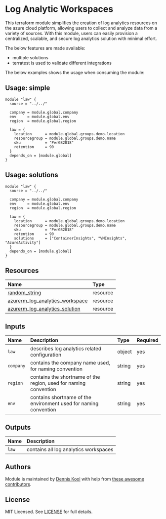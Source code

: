 # Log Analytic Workspaces

This terraform module simplifies the creation of log analytics resources on the azure cloud platform, allowing users to collect and analyze data from a variety of sources. With this module, users can easily provision a centralized, scalable, and secure log analytics solution with minimal effort.

The below features are made available:

- multiple solutions
- terratest is used to validate different integrations

The below examples shows the usage when consuming the module:

## Usage: simple

```hcl
module "law" {
  source = "../../"

  company = module.global.company
  env     = module.global.env
  region  = module.global.region

  law = {
    location      = module.global.groups.demo.location
    resourcegroup = module.global.groups.demo.name
    sku           = "PerGB2018"
    retention     = 90
  }
  depends_on = [module.global]
}
```

## Usage: solutions

```hcl
module "law" {
  source = "../../"

  company = module.global.company
  env     = module.global.env
  region  = module.global.region

  law = {
    location      = module.global.groups.demo.location
    resourcegroup = module.global.groups.demo.name
    sku           = "PerGB2018"
    retention     = 90
    solutions     = ["ContainerInsights", "VMInsights", "AzureActivity"]
  }
  depends_on = [module.global]
}
```

## Resources

| Name | Type |
| :-- | :-- |
| [random_string](https://registry.terraform.io/providers/hashicorp/random/latest/docs/resources/string) | resource |
| [azurerm_log_analytics_workspace](https://registry.terraform.io/providers/hashicorp/azurerm/latest/docs/resources/log_analytics_workspace) | resource |
| [azurerm_log_analytics_solution](https://registry.terraform.io/providers/hashicorp/azurerm/latest/docs/resources/log_analytics_solution) | resource |

## Inputs

| Name | Description | Type | Required |
| :-- | :-- | :-- | :-- |
| `law` | describes log analytics related configuration | object | yes |
| `company` | contains the company name used, for naming convention	| string | yes |
| `region` | contains the shortname of the region, used for naming convention	| string | yes |
| `env` | contains shortname of the environment used for naming convention	| string | yes |

## Outputs

| Name | Description |
| :-- | :-- |
| `law` | contains all log analytics workspaces |

## Authors

Module is maintained by [Dennis Kool](https://github.com/dkooll) with help from [these awesome contributors](https://github.com/aztfmods/module-azurerm-law/graphs/contributors).

## License

MIT Licensed. See [LICENSE](https://github.com/aztfmods/module-azurerm-law/blob/main/LICENSE) for full details.
